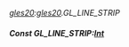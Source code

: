 _[gles20](../../modules/gles20/gles20-module.md):[gles20](../../modules/gles20/gles20-module.md).GL\_LINE\_STRIP_
##### Const GL\_LINE\_STRIP:[Int](../../modules/wonkey/wonkey-types-int.md)
